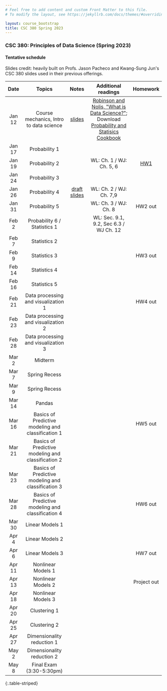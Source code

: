 ```yaml
---
# Feel free to add content and custom Front Matter to this file.
# To modify the layout, see https://jekyllrb.com/docs/themes/#overriding-theme-defaults

layout: course_bootstrap
title: CSC 380 Spring 2023
---
```


### CSC 380: Principles of Data Science (Spring 2023)

#### Tentative schedule

Slides credit: heavily built on Profs. Jason Pacheco and Kwang-Sung Jun's CSC 380 slides used in their previous offerings. 

|  Date  |                                                        Topics                                                         |                                    Notes                                    | Additional readings  | Homework |
|:------:|:---------------------------------------------------------------------------------------------------------------------:|:---------------------------------------------------------------------------:|:---:|:---:|
| Jan 12 | Course mechanics, Intro to data science   | [slides](https://zcc1307.github.io/csc380-sp23/Slides/23s380%2001%20intro.pdf) | [Robinson and Nolis, "What is Data Science?"](http://www.pachecoj.com/courses/csc380_fall21/doc/what_is_data_science.pdf); Download [Probability and Statisics Cookbook](http://statistics.zone/)  |  | 
| Jan 17 |                                                      Probability 1                                                     |                                                                   |  |  | 
| Jan 19 |                                                      Probability 2                                                                   |                                                                            | WL: Ch. 1 / WJ: Ch. 5, 6  |  [HW1](https://zcc1307.github.io/csc380-sp23/hws/CSC_380_HW1.pdf) | 
| Jan 24 |                                                      Probability 3                                                                 |                                                                             |  |  |  | 
| Jan 26 |                                                      Probability 4                                                                 |                                                                           [draft slides](https://zcc1307.github.io/csc380-sp23/Slides/23s380%2002%20probability_draft.pdf)  | WL: Ch. 2 / WJ: Ch. 7,9  |  |  | 
| Jan 31 |                                                      Probability 5                                                       |                                                                           |  WL: Ch. 3 / WJ: Ch. 8 |  HW2 out | 
| Feb 2  |                                                      Probability 6 / Statistics 1                                                                 |                                                                             | WL: Sec. 9.1, 9.2, Sec 6.3 / WJ Ch. 12 | |  | 
| Feb 7  |                                                      Statistics 2                                                                  |                                                                             |  |  |  | 
| Feb 9  |                                                      Statistics 3                                                                  |                                                                             |  | HW3 out | 
| Feb 14 |                                                      Statistics 4                                            |                                                                             |  |  | 
| Feb 16 |                                                      Statistics 5                                                                 |                                                                             |  |  | 
| Feb 21 |                                          Data processing and visualization 1                                                         |                                                                             |  | HW4 out | 
| Feb 23 |                                          Data processing and visualization 2                                             |                                                                             |  |  | 
| Feb 28 |                                          Data processing and visualization 3                                                                             |                                                                             |  |  | 
| Mar 2  |                                                        Midterm                                                        |                                                                             |  |  | 
| Mar 7  |                                                     Spring Recess                                                     |                                                                             |  |  | 
| Mar 9  |                                                     Spring Recess                                                     |                                                                             |  |  | 
| Mar 14 |                                                      Pandas                                                 |                                                                             |  |  | 
| Mar 16 |                                          Basics of Predictive modeling and classification 1                                                                  |                                                                             |  | HW5 out | 
| Mar 21 |                                          Basics of Predictive modeling and classification 2                                                                             |                                                                             |  |  | 
| Mar 23 |                                          Basics of Predictive modeling and classification 3                                                                              |                                                                             |  |  | 
| Mar 28 |                                          Basics of Predictive modeling and classification 4                                                                |                                                                             |  | HW6 out | 
| Mar 30 |                                          Linear Models 1                                                                             |                                                                             |  |  | 
| Apr 4  |                                          Linear Models 2                                                                             |                                                                             |  |  | 
| Apr 6  |                                          Linear Models 3                                                           |                                                                             |  | HW7 out | 
| Apr 11 |                                          Nonlinear Models 1                                                                             |                                                                             |  |  | 
| Apr 13 |                                          Nonlinear Models 2                                                                             |                                                                             |  | Project out | 
| Apr 18 |                                          Nonlinear Models 3                                                                             |                                                                             |  |  | 
| Apr 20 |                                                      Clustering 1                                                     |                                                                             |  |  | 
| Apr 25 |                                                      Clustering 2                                                                 |                                                                             |  |  | 
| Apr 27 |                                               Dimensionality reduction 1                                               |                                                                             |  |  | 
| May 2  |                                               Dimensionality reduction 2                                                                        |                                                                             |  |  | 
| May 8  |                                               Final Exam (3:30-5:30pm)                                                |                                                                             |  |  | 
{:.table-striped}
